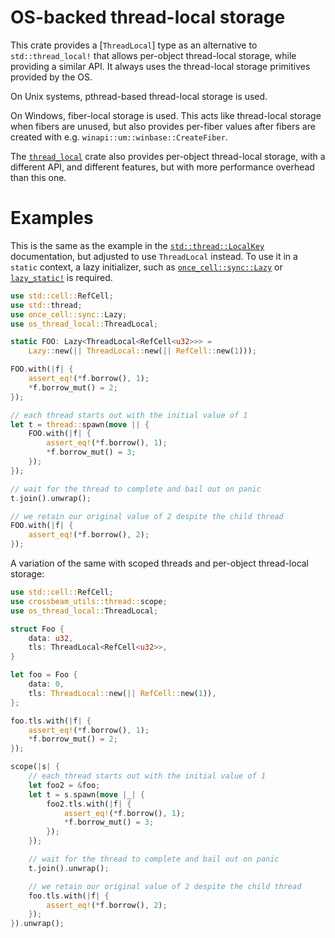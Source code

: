 # OS-backed thread-local storage

This crate provides a [`ThreadLocal`] type as an alternative to
`std::thread_local!` that allows per-object thread-local storage, while
providing a similar API. It always uses the thread-local storage primitives
provided by the OS.

On Unix systems, pthread-based thread-local storage is used.

On Windows, fiber-local storage is used. This acts like thread-local
storage when fibers are unused, but also provides per-fiber values
after fibers are created with e.g. `winapi::um::winbase::CreateFiber`.

The [`thread_local`](https://crates.io/crates/thread_local) crate also provides
per-object thread-local storage, with a different API, and different features,
but with more performance overhead than this one.

# Examples

This is the same as the example in the [`std::thread::LocalKey`] documentation,
but adjusted to use `ThreadLocal` instead. To use it in a `static` context, a
lazy initializer, such as [`once_cell::sync::Lazy`] or [`lazy_static!`] is
required.

  [`std::thread::LocalKey`]: https://doc.rust-lang.org/std/thread/struct.LocalKey.html
  [`once_cell::sync::Lazy`]: https://docs.rs/once_cell/1.2.0/once_cell/sync/struct.Lazy.html
  [`lazy_static!`]: https://docs.rs/lazy_static/1.4.0/lazy_static/

```rust
use std::cell::RefCell;
use std::thread;
use once_cell::sync::Lazy;
use os_thread_local::ThreadLocal;

static FOO: Lazy<ThreadLocal<RefCell<u32>>> =
    Lazy::new(|| ThreadLocal::new(|| RefCell::new(1)));

FOO.with(|f| {
    assert_eq!(*f.borrow(), 1);
    *f.borrow_mut() = 2;
});

// each thread starts out with the initial value of 1
let t = thread::spawn(move || {
    FOO.with(|f| {
        assert_eq!(*f.borrow(), 1);
        *f.borrow_mut() = 3;
    });
});

// wait for the thread to complete and bail out on panic
t.join().unwrap();

// we retain our original value of 2 despite the child thread
FOO.with(|f| {
    assert_eq!(*f.borrow(), 2);
});
```

A variation of the same with scoped threads and per-object thread-local
storage:

```rust
use std::cell::RefCell;
use crossbeam_utils::thread::scope;
use os_thread_local::ThreadLocal;

struct Foo {
    data: u32,
    tls: ThreadLocal<RefCell<u32>>,
}

let foo = Foo {
    data: 0,
    tls: ThreadLocal::new(|| RefCell::new(1)),
};

foo.tls.with(|f| {
    assert_eq!(*f.borrow(), 1);
    *f.borrow_mut() = 2;
});

scope(|s| {
    // each thread starts out with the initial value of 1
    let foo2 = &foo;
    let t = s.spawn(move |_| {
        foo2.tls.with(|f| {
            assert_eq!(*f.borrow(), 1);
            *f.borrow_mut() = 3;
        });
    });

    // wait for the thread to complete and bail out on panic
    t.join().unwrap();

    // we retain our original value of 2 despite the child thread
    foo.tls.with(|f| {
        assert_eq!(*f.borrow(), 2);
    });
}).unwrap();
```
